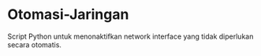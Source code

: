 # Otomasi-Jaringan
Script Python untuk menonaktifkan network interface yang tidak diperlukan secara otomatis.
